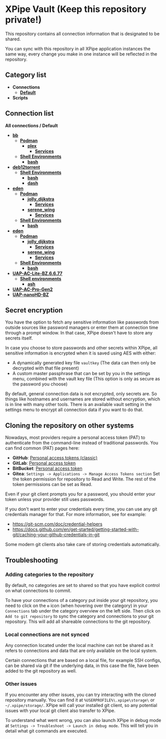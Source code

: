 # XPipe Vault (Keep this repository private!)

This repository contains all connection information that is designated to be shared.

You can sync with this repository in all XPipe application instances the same way, every change you make in one instance will be reflected in the repository. 

## Category list

- **Connections**
  - [**Default**](categories/97458c07-75c0-4f9d-a06e-92d8cdf67c40)
- **Scripts**

## Connection list

**All connections / Default**

- [**bb**](stores/92e6a3fc-bb0e-4a2f-90bc-fa26eb9bb1c7)
  - [**Podman**](stores/bf43868a-a93f-4924-a80f-9591b4d84e7f)
    - [**plex**](stores/f10513b5-7cf9-440b-a408-56700f59008e)
      - [**Services**](stores/b45085de-9964-435c-a3d9-4936f35909d7)
  - [**Shell Environments**](stores/93cc12fc-b7af-384f-91b4-59906361fb8c)
    - [**bash**](stores/c9daa41a-0e7c-40fc-b302-69fa99a66552)
- [**deb12torrent**](stores/eb8ed849-34b1-4d6e-a08b-fd88999c57aa)
  - [**Shell Environments**](stores/6583959b-e2e5-3d42-86f2-8fc3b2a3f643)
    - [**bash**](stores/756f6a73-4a2f-46ee-95a0-ac75df30f8a5)
    - [**dash**](stores/604ea188-dbdd-49de-b54a-047105a74ef0)
- [**eden**](stores/db73f4e1-be6e-4d77-b95f-4f21d6737022)
  - [**Podman**](stores/ef1c3b64-94e8-4c97-b550-a78e6225e62f)
    - [**jolly_dijkstra**](stores/74228dbd-e620-43ac-883a-bd19b7c29026)
      - [**Services**](stores/47a3e8a5-2f34-4409-ad8a-eabb1f9f59c9)
    - [**serene_wing**](stores/0a316c8a-16de-4375-b1f7-8256cfb99fa5)
      - [**Services**](stores/bac4568d-add0-4c07-8b94-3acc86b29aff)
  - [**Shell Environments**](stores/42db7acf-1a58-360f-a939-90c821495648)
    - [**bash**](stores/a1a4fe87-5c5b-427a-8cf5-84a6c3213eb8)
- [**eden**](stores/26a3064b-0089-4123-b5e3-4ee16324768d)
  - [**Podman**](stores/f8810c05-c310-4025-9095-4ae13d1a5492)
    - [**jolly_dijkstra**](stores/e440680d-60de-41e0-8c5d-5b0977ac2d74)
      - [**Services**](stores/0c7595ef-0aea-41a9-bbbe-16cbc8f45c27)
    - [**serene_wing**](stores/bf5f8be0-c36a-48c7-bba1-752044863043)
      - [**Services**](stores/717e0336-62e6-4ddb-8de4-942f450f34cf)
  - [**Shell Environments**](stores/a0c2aa1d-55a1-3cb5-b5da-45e932de10a4)
    - [**bash**](stores/d093405e-3302-4968-b54f-c28cdfc3d7b6)
- [**UAP-AC-Lite-BZ.6.6.77**](stores/9b6dcca9-252c-4212-9774-f59a7a3773a0)
  - [**Shell environments**](stores/79d7cc20-bd76-396d-969b-9aaff251bd04)
    - [**ash**](stores/0989e737-65a9-4a89-a079-d70a30b415ef)
- [**UAP-AC-Pro-Gen2**](stores/ec6cf228-05b1-4597-bb79-b6182b579b69)
- [**UAP-nanoHD-BZ**](stores/cd701694-b4e5-4212-877a-4851cd637c4d)


## Secret encryption

You have the option to fetch any sensitive information like passwords from outside sources like password managers or enter them at connection time through a prompt window. In that case, XPipe doesn't have to store any secrets itself.

In case you choose to store passwords and other secrets within XPipe, all sensitive information is encrypted when it is saved using AES with either:

- A dynamically generated key file `vaultkey` (The data can then only be decrypted with that file present)
- A custom master passphrase that can be set by you in the settings menu, combined with the vault key file (This option is only as secure as the password you choose)

By default, general connection data is not encrypted, only secrets are.
So things like hostnames and usernames are stored without encryption, which is in line with many other tools.
There is an available vault setting in the settings menu to encrypt all connection data if you want to do that.

## Cloning the repository on other systems

Nowadays, most providers require a personal access token (PAT) to authenticate from the command-line instead of traditional passwords.
You can find common (PAT) pages here:
- **GitHub**: [Personal access tokens (classic)](https://github.com/settings/tokens)
- **GitLab**: [Personal access token](https://docs.gitlab.com/ee/user/profile/personal_access_tokens.html)
- **BitBucket**: [Personal access token](https://support.atlassian.com/bitbucket-cloud/docs/access-tokens/)
- **Gitea**: `Settings -> Applications -> Manage Access Tokens section`
Set the token permission for repository to Read and Write. The rest of the token permissions can be set as Read.

Even if your git client prompts you for a password, you should enter your token unless your provider still uses passwords.

If you don't want to enter your credentials every time, you can use any git credentials manager for that.
For more information, see for example:
- https://git-scm.com/doc/credential-helpers
- https://docs.github.com/en/get-started/getting-started-with-git/caching-your-github-credentials-in-git

Some modern git clients also take care of storing credentials automatically.

## Troubleshooting

### Adding categories to the repository

By default, no categories are set to shared so that you have explicit control on what connections to commit.

To have your connections of a category put inside your git repository,
you need to click on the `⚙️` icon (when hovering over the category)
in your `Connections` tab under the category overview on the left side.
Then click on `Add to git repository` to sync the category and connections to your git repository.
This will add all shareable connections to the git repository.

### Local connections are not synced

Any connection located under the local machine can not be shared as it refers to connections and data that are only available on the local system.

Certain connections that are based on a local file, for example SSH configs, can be shared via git if the underlying data, in this case the file, have been added to the git repository as well.

### Other issues

If you encounter any other issues, you can try interacting with the cloned repository manually.
You can find it at `%USERPROFILE%\.xpipe\storage\` or `~/.xpipe/storage/`.
XPipe will call your installed git client, so any potential issues with your local git client also transfer to XPipe.

To understand what went wrong, you can also launch XPipe in debug mode at `Settings -> Troubleshoot -> Launch in debug mode`.
This will tell you in detail what git commands are executed.
